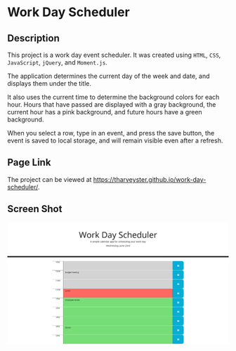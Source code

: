 # Work Day Scheduler

## Description
This project is a work day event scheduler. It was created using `HTML`, `CSS`, `JavaScript`, `jQuery`, and `Moment.js`.

The application determines the current day of the week and date, and displays them under the title.

It also uses the current time to determine the background colors for each hour. Hours that have passed are displayed with a gray background, the current hour has a pink background, and future hours have a green background.

When you select a row, type in an event, and press the save button, the event is saved to local storage, and will remain visible even after a refresh.

## Page Link
The project can be viewed at <https://tharveyster.github.io/work-day-scheduler/>.

## Screen Shot
![A user clicks on slots on the color-coded calendar and edits the events.](./Assets/images/work-day-scheduler.png)
